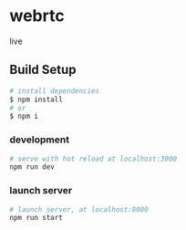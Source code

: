 # webrtc

live

## Build Setup

```bash
# install dependencies
$ npm install
# or
$ npm i
```

### development

```bash
# serve with hot reload at localhost:3000
npm run dev
```

### launch server

```bash
# launch server, at localhost:8000
npm run start
```
